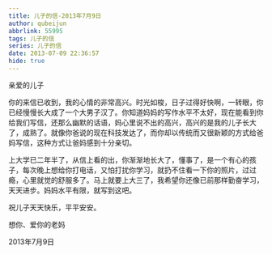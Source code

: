 ```yaml
---
title: 儿子的信-2013年7月9日
author: qubeijun
abbrlink: 55995
tags: 儿子的信
series: 儿子的信
date: 2013-07-09 22:36:57
hide: true
---
```

亲爱的儿子

你的来信已收到，我的心情的非常高兴。时光如梭，日子过得好快啊，一转眼，你已经慢慢长大成了一个大男子汉了。你知道妈妈的写作水平不太好，现在能看到你给我们写信，还那么幽默的话语，妈心里说不出的高兴，高兴的是我的儿子长大了，成熟了。就像你爸说的现在科技发达了，而你却以传统而又很新颖的方式给爸妈写信，这种方式让爸妈感到十分亲切。

上大学已二年半了，从信上看的出，你渐渐地长大了，懂事了，是一个有心的孩子，每次晚上想给你打电话，又怕打扰你学习，就扔不住看一下你的照片，过过瘾，心里就觉的舒服多了。马上就要上大三了，我希望你还像已前那样勤奋学习，天天进步。妈妈水平有限，就写到这吧。

祝儿子天天快乐，平平安安。

想你、爱你的老妈

2013年7月9日